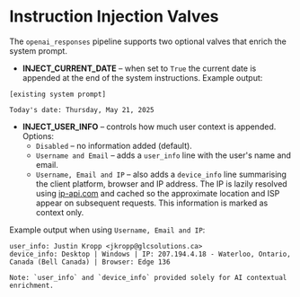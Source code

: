 # Instruction Injection Valves

The `openai_responses` pipeline supports two optional valves that enrich the system prompt.

* **INJECT_CURRENT_DATE** – when set to `True` the current date is appended at the end of the system instructions. Example output:

```
[existing system prompt]

Today's date: Thursday, May 21, 2025
```

* **INJECT_USER_INFO** – controls how much user context is appended. Options:
  * `Disabled` – no information added (default).
  * `Username and Email` – adds a `user_info` line with the user's name and email.
  * `Username, Email and IP` – also adds a `device_info` line summarising the
    client platform, browser and IP address. The IP is lazily resolved using
    [ip-api.com](http://ip-api.com) and cached so the approximate location and ISP
    appear on subsequent requests. This information is marked as context only.

Example output when using `Username, Email and IP`:

```
user_info: Justin Kropp <jkropp@glcsolutions.ca>
device_info: Desktop | Windows | IP: 207.194.4.18 - Waterloo, Ontario, Canada (Bell Canada) | Browser: Edge 136

Note: `user_info` and `device_info` provided solely for AI contextual enrichment.
```
